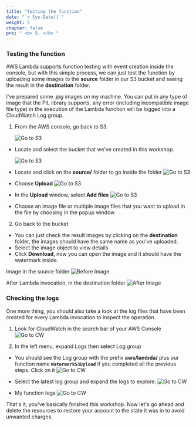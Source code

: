 ```yaml
---
title: "Testing the function"
date: "`r Sys.Date()`"
weight: 5
chapter: false
pre: " <b> 5. </b> "
---
```


### Testing the function

AWS Lambda supports function testing with event creation inside the console, but with this simple process, we can just test the function by uploading some images to the **source** folder in our S3 bucket and seeing the result in the **destination** folder.

I've prepared some _.jpg_ images on my machine. You can put in any type of image that the PIL library supports, any error (including incompatible image file type) in the execution of the Lambda function will be logged into a CloudWatch Log group.

1. From the AWS console, go back to S3.

   ![Go to S3](/images/2-CreateS3Bucket/start.png?featherlight=false)

- Locate and select the bucket that we've created in this workshop.

  ![Go to S3](/images/5-Test/1.png?featherlight=false)

- Locate and click on the **source/** folder to go inside the folder
  ![Go to S3](/images/5-Test/2.png?featherlight=false)
- Choose **Upload**
  ![Go to S3](/images/5-Test/3.png?featherlight=false)
- In the **Upload** window, select **Add files**
  ![Go to S3](/images/5-Test/4.png?featherlight=false)
- Choose an image file or multiple image files that you want to upload in the file by choosing in the popup window

2. Go back to the bucket

- You can just check the result images by clicking on the **destination** folder, the images should have the same name as you've uploaded.
- Select the image object to view details
- Click **Download**, now you can open the image and it should have the watermark inside.

Image in the source folder
![Before Image](/images/5-Test/b4.png?featherlight=false)

After Lambda invocation, in the destination folder
![After Image](/images/5-Test/after.png?featherlight=false)

### Checking the logs

One more thing, you should also take a look at the log files that have been created for every Lambda invocation to inspect the operation.

1. Look for CloudWatch in the search bar of your AWS Console
   ![Go to CW](/images/5-Test/5.png?featherlight=false)

2. In the left menu, expand Logs then select Log group

- You should see the Log group with the prefix **aws/lambda/** plus our function name **`WatermarkS3Upload`** if you completed all the previous steps. Click on it
  ![Go to CW](/images/5-Test/6.png?featherlight=false)

- Select the latest log group and expand the logs to explore.
  ![Go to CW](/images/5-Test/7.png?featherlight=false)
- My function logs
  ![Go to CW](/images/5-Test/8.png?featherlight=false)

That's it, you've basically finished this workshop. Now let's go ahead and delete the resources to restore your account to the state it was in to avoid unwanted charges.
